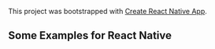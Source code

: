 This project was bootstrapped with [Create React Native App](https://github.com/react-community/create-react-native-app).

## Some Examples for React Native
